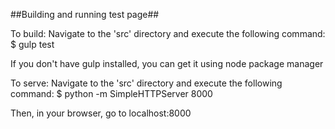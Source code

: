 ##Building and running test page##

To build: Navigate to the 'src' directory and execute the following command:
$ gulp test

If you don't have gulp installed, you can get it using node package manager


To serve: Navigate to the 'src' directory and execute the following command:
$ python -m SimpleHTTPServer 8000

Then, in your browser, go to localhost:8000
